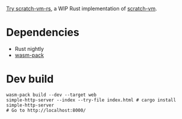 [Try scratch-vm-rs](https://makotoe.github.io/scratch-vm-rs/), a WIP Rust implementation of [scratch-vm](https://github.com/LLK/scratch-vm/).

# Dependencies
- Rust nightly
- [wasm-pack](https://rustwasm.github.io/wasm-pack/installer/)

# Dev build
```none
wasm-pack build --dev --target web
simple-http-server --index --try-file index.html # cargo install simple-http-server
# Go to http://localhost:8000/
```
